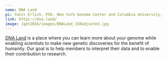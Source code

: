 ```yaml
---
name: DNA Land
pi: Yaniv Erlich, PhD. New York Genome Center and Columbia University, New York
link: https://dna.land/
image: /get2016/images/DNALand_150adjusted.jpg
---
```


[DNA Land](https://dna.land/) is a place where you can learn more about your genome while enabling scientists to make new genetic discoveries for the benefit of humanity. Our goal is to help members to interpret their data and to enable their contribution to research.
